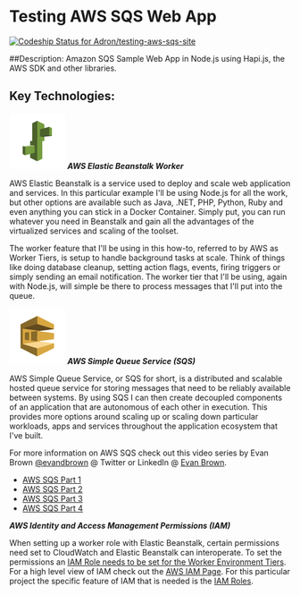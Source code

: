 # Testing AWS SQS Web App

[ ![Codeship Status for Adron/testing-aws-sqs-site](https://www.codeship.io/projects/7aeb04d0-428f-0132-5497-6aeabd51ae0d/status)](https://www.codeship.io/projects/44471)

##Description:
Amazon SQS Sample Web App in Node.js using Hapi.js, the AWS SDK and other libraries.
## Key Technologies:

![AWS Elastic Beanstalk Worker](https://raw.githubusercontent.com/Adron/testing-aws-sqs-site/master/working-collateral/png/Deployment-&-Management_Elastic-Beanstalk_100x100.png)
***AWS Elastic Beanstalk Worker***

AWS Elastic Beanstalk is a service used to deploy and scale web application and services. In this particular example I'll be using Node.js for all the work, but other options are available such as Java, .NET, PHP, Python, Ruby and even anything you can stick in a Docker Container. Simply put, you can run whatever you need in Beanstalk and gain all the advantages of the virtualized services and scaling of the toolset.

The worker feature that I'll be using in this how-to, referred to by AWS as Worker Tiers, is setup to handle background tasks at scale. Think of things like doing database cleanup, setting action flags, events, firing triggers or simply sending an email notification. The worker tier that I'll be using, again with Node.js, will simple be there to process messages that I'll put into the queue.

![AWS Simple Queue Service (SQS)](https://raw.githubusercontent.com/Adron/testing-aws-sqs-site/master/working-collateral/png/Amazon-SQS_100x100.png)
***AWS Simple Queue Service (SQS)***

AWS Simple Queue Service, or SQS for short, is a distributed and scalable hosted queue service for storing messages that need to be reliably available between systems. By using SQS I can then create decoupled components of an application that are autonomous of each other in execution. This provides more options around scaling up or scaling down particular workloads, apps and services throughout the application ecosystem that I've built.

For more information on AWS SQS check out this video series by Evan Brown [@evandbrown](https://twitter.com/evandbrown) @ Twitter or LinkedIn @ [Evan Brown](https://www.linkedin.com/pub/evan-brown/12/ab5/32b).

* [AWS SQS Part 1](https://www.youtube.com/watch?v=rsg4YI4mljg)
* [AWS SQS Part 2](https://www.youtube.com/watch?v=IuwfVX52PV8)
* [AWS SQS Part 3](https://www.youtube.com/watch?v=DrRr-JgdgzE)
* [AWS SQS Part 4](https://www.youtube.com/watch?v=jSVY-SVcCAM)

***AWS Identity and Access Management Permissions (IAM)***

When setting up a worker role with Elastic Beanstalk, certain permissions need set to CloudWatch and Elastic Beanstalk can interoperate. To set the permissions an [IAM Role needs to be set for the Worker Environment Tiers](http://docs.aws.amazon.com/elasticbeanstalk/latest/dg/AWSHowTo.iam.roles.aeb.html#AWSHowTo.iam.policies.actions.worker). For a high level view of IAM check out the [AWS IAM Page](http://aws.amazon.com/iam/). For this particular project the specific feature of IAM that is needed is the [IAM Roles](http://aws.amazon.com/iam/details/manage-roles/).
